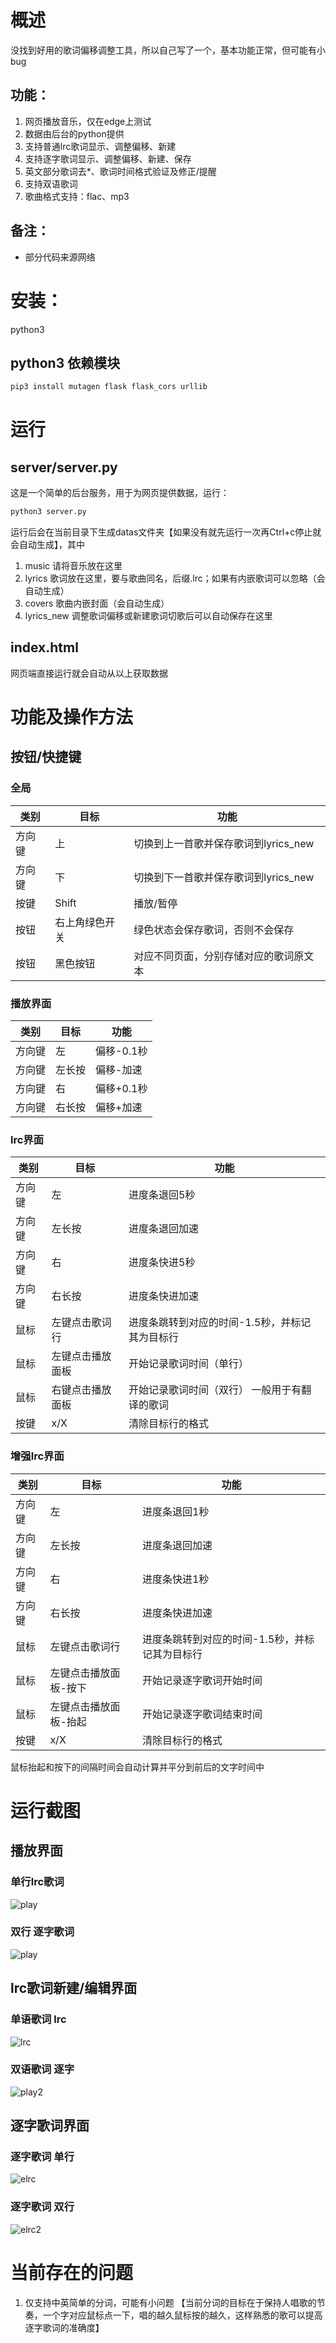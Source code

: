 # 概述
没找到好用的歌词偏移调整工具，所以自己写了一个，基本功能正常，但可能有小bug
## 功能：
1. 网页播放音乐，仅在edge上测试
2. 数据由后台的python提供
3. 支持普通lrc歌词显示、调整偏移、新建
4. 支持逐字歌词显示、调整偏移、新建、保存
5. 英文部分歌词去*、歌词时间格式验证及修正/提醒
6. 支持双语歌词
7. 歌曲格式支持：flac、mp3
## 备注：
* 部分代码来源网络

# 安装：
python3
## python3 依赖模块
```bash
pip3 install mutagen flask flask_cors urllib
```

# 运行
## server/server.py
这是一个简单的后台服务，用于为网页提供数据，运行：
```bash
python3 server.py
```
运行后会在当前目录下生成datas文件夹【如果没有就先运行一次再Ctrl+c停止就会自动生成】，其中
1. music 请将音乐放在这里
2. lyrics 歌词放在这里，要与歌曲同名，后缀.lrc；如果有内嵌歌词可以忽略（会自动生成）
3. covers 歌曲内嵌封面（会自动生成）
4. lyrics_new 调整歌词偏移或新建歌词切歌后可以自动保存在这里

## index.html
网页端直接运行就会自动从以上获取数据

# 功能及操作方法
## 按钮/快捷键
### 全局
| 类别 | 目标 | 功能 |
|---|---|---|
| 方向键 | 上 | 切换到上一首歌并保存歌词到lyrics_new |
| 方向键 | 下 | 切换到下一首歌并保存歌词到lyrics_new |
| 按键 | Shift | 播放/暂停 |
| 按钮 | 右上角绿色开关 | 绿色状态会保存歌词，否则不会保存 |
| 按钮 | 黑色按钮 | 对应不同页面，分别存储对应的歌词原文本 |

### 播放界面
| 类别 | 目标 | 功能 |
|---|---|---|
| 方向键 | 左 | 偏移-0.1秒 |
| 方向键 | 左长按 | 偏移-加速 |
| 方向键 | 右 | 偏移+0.1秒 |
| 方向键 | 右长按 | 偏移+加速 |

### lrc界面
| 类别 | 目标 | 功能 |
|---|---|---|
| 方向键 | 左 | 进度条退回5秒 |
| 方向键 | 左长按 | 进度条退回加速 |
| 方向键 | 右 | 进度条快进5秒 |
| 方向键 | 右长按 | 进度条快进加速 |
| 鼠标 | 左键点击歌词行 | 进度条跳转到对应的时间-1.5秒，并标记其为目标行 |
| 鼠标 | 左键点击播放面板 | 开始记录歌词时间（单行） |
| 鼠标 | 右键点击播放面板 | 开始记录歌词时间（双行） 一般用于有翻译的歌词|
| 按键 | x/X | 清除目标行的格式 |

### 增强lrc界面
| 类别 | 目标 | 功能 |
|---|---|---|
| 方向键 | 左 | 进度条退回1秒 |
| 方向键 | 左长按 | 进度条退回加速 |
| 方向键 | 右 | 进度条快进1秒 |
| 方向键 | 右长按 | 进度条快进加速 |
| 鼠标 | 左键点击歌词行 | 进度条跳转到对应的时间-1.5秒，并标记其为目标行 |
| 鼠标 | 左键点击播放面板-按下 | 开始记录逐字歌词开始时间 |
| 鼠标 | 左键点击播放面板-抬起 | 开始记录逐字歌词结束时间 |
| 按键 | x/X | 清除目标行的格式 |

鼠标抬起和按下的间隔时间会自动计算并平分到前后的文字时间中

# 运行截图
## 播放界面
### 单行lrc歌词
![play](assets/play.jpg)
### 双行 逐字歌词
![play](assets/play2.jpg)
## lrc歌词新建/编辑界面
### 单语歌词 lrc
![lrc](assets/lrc.jpg)
### 双语歌词 逐字
![play2](assets/lrc2.jpg)
## 逐字歌词界面
### 逐字歌词 单行
![elrc](assets/elrc.jpg)

### 逐字歌词 双行
![elrc2](assets/elrc2.jpg)





# 当前存在的问题
1. 仅支持中英简单的分词，可能有小问题
    【当前分词的目标在于保持人唱歌的节奏，一个字对应鼠标点一下，唱的越久鼠标按的越久，这样熟悉的歌可以提高逐字歌词的准确度】